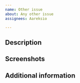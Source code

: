 ```yaml
---
name: Other issue
about: Any other issue
assignees: Aareksio

---
```


## Description
<!-- A clear and concise description of what the problem is. -->

## Screenshots
<!-- If applicable, add screenshots to help explain your problem. -->

## Additional information
<!-- Add any other information about the problem here. -->

